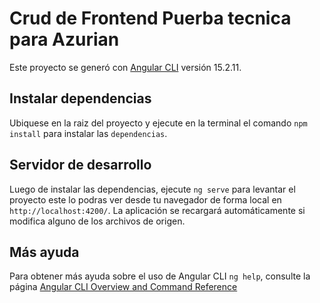 # Crud de Frontend Puerba tecnica para Azurian

Este proyecto se generó con [Angular CLI](https://github.com/angular/angular-cli) versión 15.2.11.

## Instalar dependencias

Ubiquese en la raiz del proyecto y ejecute en la terminal el comando `npm install` para instalar las  `dependencias`.

## Servidor de desarrollo

Luego de instalar las dependencias, ejecute `ng serve` para levantar el proyecto este lo podras ver desde tu navegador de forma local en  `http://localhost:4200/`. La aplicación se recargará automáticamente si modifica alguno de los archivos de origen.

## Más ayuda

Para obtener más ayuda sobre el uso de Angular CLI `ng help`, consulte la página [Angular CLI Overview and Command Reference](https://angular.io/cli)

